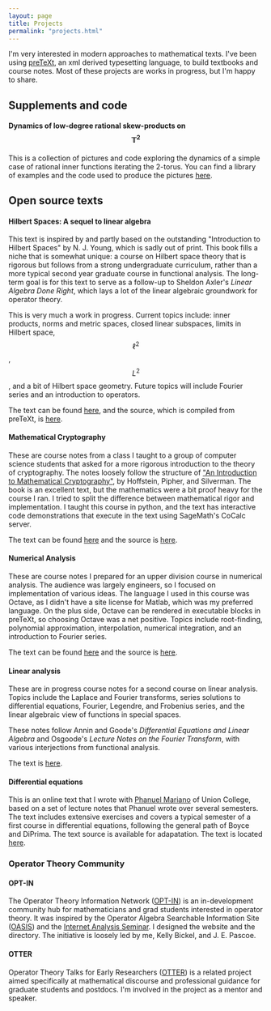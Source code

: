 ```yaml
---
layout: page
title: Projects
permalink: "projects.html"
---
```


I'm very interested in modern approaches to mathematical texts. I've been using [preTeXt][1], an xml derived typesetting language, to build textbooks and course notes. Most of these projects are works in progress, but I'm happy to share.

## Supplements and code

#### Dynamics of low-degree rational skew-products on $$\mathbb{T}^2$$

This is a collection of pictures and code exploring the dynamics of a simple case of rational inner functions iterating the 2-torus. You can find a library of examples and the code used to produce the pictures [here][16].

## Open source texts

#### Hilbert Spaces: A sequel to linear algebra

This text is inspired by and partly based on the outstanding "Introduction to Hilbert Spaces" by N. J. Young, which is sadly out of print. This book fills a niche that is somewhat unique: a course on Hilbert space theory that is rigorous but follows from a strong undergraduate curriculum, rather than a more typical second year graduate course in functional analysis. The long-term goal is for this text to serve as a follow-up to Sheldon Axler's _Linear Algebra Done Right_, which lays a lot of the linear algebraic groundwork for operator theory.

This is very much a work in progress. Current topics include: inner products, norms and metric spaces, closed linear subspaces, limits in Hilbert space, $$\ell^2$$, $$L^2$$, and a bit of Hilbert space geometry. Future topics will include Fourier series and an introduction to operators.

The text can be found [here][2], and the source, which is compiled from preTeXt, is [here][3].


#### Mathematical Cryptography

These are course notes from a class I taught to a group of computer science students that asked for a more rigorous introduction to the theory of cryptography. The notes loosely follow the structure of ["An Introduction to Mathematical Cryptography"][4], by Hoffstein, Pipher, and Silverman. The book is an excellent text, but the mathematics were a bit proof heavy for the course I ran. I tried to split the difference between mathematical rigor and implementation. I taught this course in python, and the text has interactive code demonstrations that execute in the text using SageMath's CoCalc server.

The text can be found [here][5] and the source is [here][6].

#### Numerical Analysis

These are course notes I prepared for an upper division course in numerical analysis. The audience was largely engineers, so I focused on implementation of various ideas. The language I used in this course was Octave, as I didn't have a site license for Matlab, which was my preferred language. On the plus side, Octave can be rendered in executable blocks in preTeXt, so choosing Octave was a net positive. Topics include root-finding, polynomial approximation, interpolation, numerical integration, and an introduction to Fourier series.

The text can be found [here][7] and the source is [here][8].

#### Linear analysis

These are in progress course notes for a second course on linear analysis. Topics include the Laplace and Fourier transforms, series solutions to differential equations, Fourier, Legendre, and Frobenius series, and the linear algebraic view of functions in special spaces.

These notes follow Annin and Goode's *Differential Equations and Linear Algebra* and Osgoode's *Lecture Notes on the Fourier Transform*, with various interjections from functional analysis.

The text is [here][13].

#### Differential equations

This is an online text that I wrote with [Phanuel Mariano][14] of Union College, based on a set of lecture notes that Phanuel wrote over several semesters. The text includes extensive exercises and covers a typical semester of a first course in differential equations, following the general path of Boyce and DiPrima. The text source is available for adapatation. The text is located [here][15].

### Operator Theory Community

#### OPT-IN

The Operator Theory Information Network ([OPT-IN][12]) is an in-development community hub for mathematicians and grad students interested in operator theory. It was inspired by the Operator Algebra Searchable Information Site ([OASIS][9]) and the [Internet Analysis Seminar][10]. I designed the website and the directory. The initiative is loosely led by me, Kelly Bickel, and J. E. Pascoe.

#### OTTER

Operator Theory Talks for Early Researchers ([OTTER][11]) is a related project aimed specifically at mathematical discourse and professional guidance for graduate students and postdocs. I'm involved in the project as a mentor and speaker.

[1]:<https://pretextbook.org/>
[2]:<https://rtullydo.github.io/hilbert/hilbert.html>
[3]:<https://github.com/rtullydo/hilbert>
[4]:<https://www.math.brown.edu/~jhs/MathCryptoHome.html>
[5]:<https://rtullydo.github.io/cryptography-notes/cryptography.html>
[6]:<https://github.com/rtullydo/cryptography-notes>
[7]:<https://rtullydo.github.io/numerical-analysis-unh/minimal.html>
[8]:<https://github.com/rtullydo/numerical-analysis-unh>
[9]:<https://operatoralgebras.org/index.html>
[10]:<http://internetanalysisseminar.gatech.edu/index.html>
[11]:<https://sites.google.com/view/otter-math/home>
[12]:<https://operatortheory.org>
[13]:<https://rtullydo.github.io/linear-analysis/linanal.html>
[14]:<http://www.math.union.edu/~marianop/>
[15]:<http://www.math.union.edu/~marianop/ODEv2/frontmatter-1.html>
[16]:<https://rtullydo.github.io/RISP-dynamics/frontmatter-1.html/>

